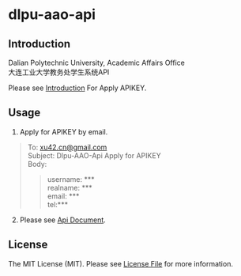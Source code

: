 # dlpu-aao-api


## Introduction

Dalian Polytechnic University, Academic Affairs Office  
大连工业大学教务处学生系统API  

Please see [Introduction](https://xu42.github.io/dlpu-aao-api/) For Apply APIKEY.

## Usage

1. Apply for APIKEY by email.
> To: xu42.cn@gmail.com  
> Subject: Dlpu-AAO-Api Apply for APIKEY  
> Body:  
>> username: ***    
>> realname: ***  
>> email: ***  
>> tel:***

2. Please see [Api Document](https://xu42.github.io/dlpu-aao-api/doc/).  

## License

The MIT License (MIT). Please see [License File](LICENSE.md) for more information.
